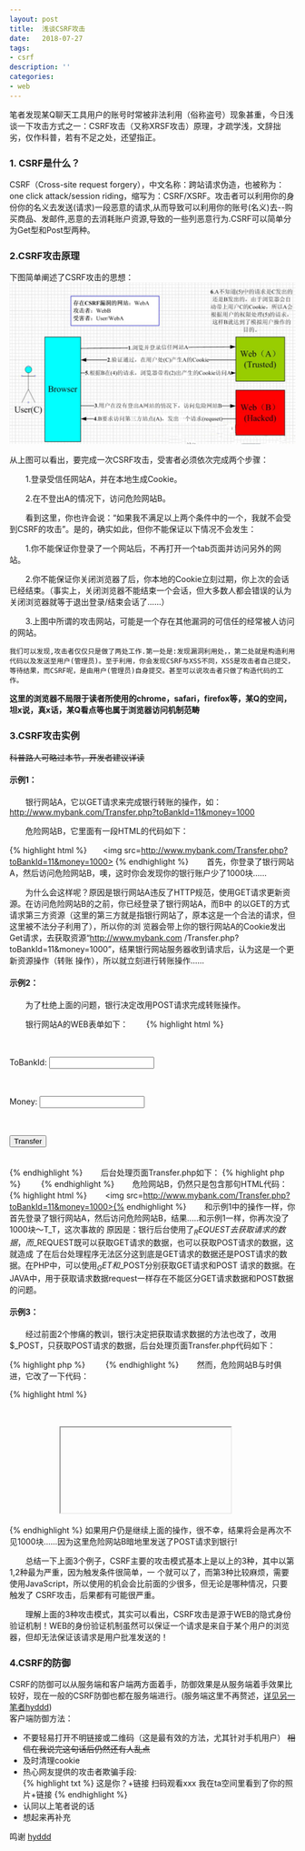 ```yaml
---
layout: post
title:  浅谈CSRF攻击
date:   2018-07-27
tags:
- csrf
description: ''
categories:
- web
---
```


笔者发现某Q聊天工具用户的账号时常被非法利用（俗称盗号）现象甚重，今日浅谈一下攻击方式之一：CSRF攻击（又称XRSF攻击）原理，才疏学浅，文辞拙劣，仅作科普，若有不足之处，还望指正。

### 1. CSRF是什么？  
CSRF（Cross-site request forgery），中文名称：跨站请求伪造，也被称为：one click attack/session riding，缩写为：CSRF/XSRF。攻击者可以利用你的身份你的名义去发送(请求)一段恶意的请求,从而导致可以利用你的账号(名义)去--购买商品、发邮件,恶意的去消耗账户资源,导致的一些列恶意行为.CSRF可以简单分为Get型和Post型两种。

### 2.CSRF攻击原理  

下图简单阐述了CSRF攻击的思想：
![csrf](\assets\img\csrf\csrf.jpg)  

从上图可以看出，要完成一次CSRF攻击，受害者必须依次完成两个步骤：

　　1.登录受信任网站A，并在本地生成Cookie。

　　2.在不登出A的情况下，访问危险网站B。

　　看到这里，你也许会说：“如果我不满足以上两个条件中的一个，我就不会受到CSRF的攻击”。是的，确实如此，但你不能保证以下情况不会发生：

　　1.你不能保证你登录了一个网站后，不再打开一个tab页面并访问另外的网站。

　　2.你不能保证你关闭浏览器了后，你本地的Cookie立刻过期，你上次的会话已经结束。（事实上，关闭浏览器不能结束一个会话，但大多数人都会错误的认为关闭浏览器就等于退出登录/结束会话了......）

　　3.上图中所谓的攻击网站，可能是一个存在其他漏洞的可信任的经常被人访问的网站。

 `我们可以发现,攻击者仅仅只是做了两处工作.第一处是:发现漏洞利用处，，第二处就是构造利用代码以及发送至用户(管理员)。至于利用，你会发现CSRF与XSS不同，XSS是攻击者自己提交，等待结果，而CSRF呢，是由用户(管理员)自身提交。甚至可以说攻击者只做了构造代码的工作。`  

**这里的浏览器不局限于读者所使用的chrome，safari，firefox等，某Q的空间，坦x说，真x话，某Q看点等也属于浏览器访问机制范畴**
### 3.CSRF攻击实例
~~科普路人可略过本节，开发者建议详读~~
#### 示例1：

　　银行网站A，它以GET请求来完成银行转账的操作，如：http://www.mybank.com/Transfer.php?toBankId=11&money=1000

　　危险网站B，它里面有一段HTML的代码如下：

{% highlight html %}　　<img src=http://www.mybank.com/Transfer.php?toBankId=11&money=1000> {% endhighlight %}
　　首先，你登录了银行网站A，然后访问危险网站B，噢，这时你会发现你的银行账户少了1000块......

　　为什么会这样呢？原因是银行网站A违反了HTTP规范，使用GET请求更新资源。在访问危险网站B的之前，你已经登录了银行网站A，而B中 的<img>以GET的方式请求第三方资源（这里的第三方就是指银行网站了，原本这是一个合法的请求，但这里被不法分子利用了），所以你的浏 览器会带上你的银行网站A的Cookie发出Get请求，去获取资源“http://www.mybank.com /Transfer.php?toBankId=11&money=1000”，结果银行网站服务器收到请求后，认为这是一个更新资源操作（转账 操作），所以就立刻进行转账操作......

#### 示例2：

　　为了杜绝上面的问题，银行决定改用POST请求完成转账操作。

　　银行网站A的WEB表单如下：　　
{% highlight html %}
　　<form action="Transfer.php" method="POST">
　　　　<p>ToBankId: <input type="text" name="toBankId" /></p>
　　　　<p>Money: <input type="text" name="money" /></p>
　　　　<p><input type="submit" value="Transfer" /></p>
　　</form>
{% endhighlight %}
　　后台处理页面Transfer.php如下：
{% highlight php %}
　　<?php
　　　　session_start();
　　　　if (isset($_REQUEST['toBankId'] &&　isset($_REQUEST['money']))
　　　　{
　　　　    buy_stocks($_REQUEST['toBankId'],　$_REQUEST['money']);
　　　　}
　　?>
 {% endhighlight %}
　　危险网站B，仍然只是包含那句HTML代码：
{% highlight html %}
　　<img src=http://www.mybank.com/Transfer.php?toBankId=11&money=1000>{% endhighlight %}
　　和示例1中的操作一样，你首先登录了银行网站A，然后访问危险网站B，结果.....和示例1一样，你再次没了1000块～T_T，这次事故的 原因是：银行后台使用了$_REQUEST去获取请求的数据，而$_REQUEST既可以获取GET请求的数据，也可以获取POST请求的数据，这就造成 了在后台处理程序无法区分这到底是GET请求的数据还是POST请求的数据。在PHP中，可以使用$_GET和$_POST分别获取GET请求和POST 请求的数据。在JAVA中，用于获取请求数据request一样存在不能区分GET请求数据和POST数据的问题。

#### 示例3：

　　经过前面2个惨痛的教训，银行决定把获取请求数据的方法也改了，改用$_POST，只获取POST请求的数据，后台处理页面Transfer.php代码如下：

{% highlight php %}
　　<?php
　　　　session_start();
　　　　if (isset($_POST['toBankId'] &&　isset($_POST['money']))
　　　　{
　　　　    buy_stocks($_POST['toBankId'],　$_POST['money']);
　　　　}
　　?>
 {% endhighlight %}
　　然而，危险网站B与时俱进，它改了一下代码：

{% highlight html %}
<html>
　　<head>
　　　　<script type="text/javascript">
　　　　　　function steal()
　　　　　　{
          　　　　 iframe = document.frames["steal"];
　　     　　      iframe.document.Submit("transfer");
　　　　　　}
　　　　</script>
　　</head>

　　<body onload="steal()">
　　　　<iframe name="steal" display="none">
　　　　　　<form method="POST" name="transfer"　action="http://www.myBank.com/Transfer.php">
　　　　　　　　<input type="hidden" name="toBankId" value="11">
　　　　　　　　<input type="hidden" name="money" value="1000">
　　　　　　</form>
　　　　</iframe>
　　</body>
</html>
{% endhighlight %}
如果用户仍是继续上面的操作，很不幸，结果将会是再次不见1000块......因为这里危险网站B暗地里发送了POST请求到银行!

　　总结一下上面3个例子，CSRF主要的攻击模式基本上是以上的3种，其中以第1,2种最为严重，因为触发条件很简单，一 个<img>就可以了，而第3种比较麻烦，需要使用JavaScript，所以使用的机会会比前面的少很多，但无论是哪种情况，只要触发了 CSRF攻击，后果都有可能很严重。

　　理解上面的3种攻击模式，其实可以看出，CSRF攻击是源于WEB的隐式身份验证机制！WEB的身份验证机制虽然可以保证一个请求是来自于某个用户的浏览器，但却无法保证该请求是用户批准发送的！

### 4.CSRF的防御  
CSRF的防御可以从服务端和客户端两方面着手，防御效果是从服务端着手效果比较好，现在一般的CSRF防御也都在服务端进行。(服务端这里不再赘述，[详见另一笔者hyddd](http://www.cnblogs.com/hyddd/))  
客户端防御方法：
* 不要轻易打开不明链接或二维码（这是最有效的方法，尤其针对手机用户） ~~相信在我说完这句话后仍然还有人乱点~~  
* 及时清理cookie
* 热心网友提供的攻击者欺骗手段:  
{% highlight txt %}
这是你？+链接
扫码观看xxx
我在ta空间里看到了你的照片+链接
{% endhighlight %}
* 认同以上笔者说的话
* 想起来再补充


鸣谢 [hyddd](http://www.cnblogs.com/hyddd/)